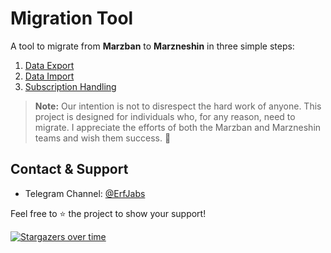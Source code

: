 # Migration Tool

A tool to migrate from **Marzban** to **Marzneshin** in three simple steps:

1. [Data Export](./doc/export.md)
2. [Data Import](./doc/import.md)
3. [Subscription Handling](./doc/handler.md)

> **Note:** Our intention is not to disrespect the hard work of anyone. This project is designed for individuals who, for any reason, need to migrate. I appreciate the efforts of both the Marzban and Marzneshin teams and wish them success. 🤝

## Contact & Support

- Telegram Channel: [@ErfJabs](https://t.me/ErfJabs)

Feel free to ⭐ the project to show your support!

[![Stargazers over time](https://starchart.cc/MatinDehghanian/migration-without_hashusername.svg?variant=adaptive)](https://starchart.cc/MatinDehghanian/migration-without_hashusername)
